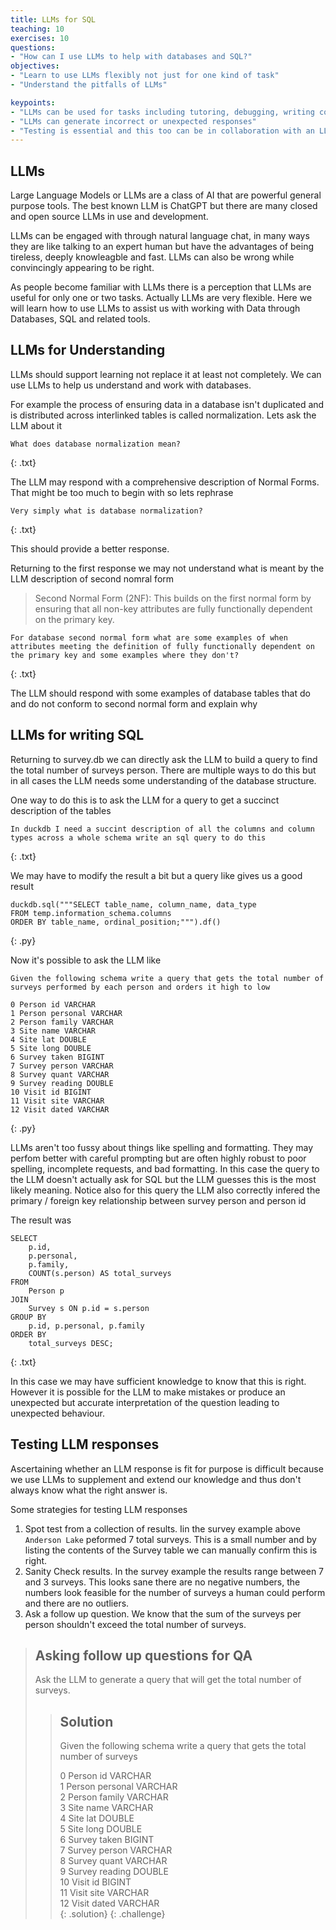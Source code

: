 ```yaml
---
title: LLMs for SQL
teaching: 10
exercises: 10
questions:
- "How can I use LLMs to help with databases and SQL?"
objectives:
- "Learn to use LLMs flexibly not just for one kind of task"
- "Understand the pitfalls of LLMs"

keypoints:
- "LLMs can be used for tasks including tutoring, debugging, writing code, fixing errors, and search"
- "LLMs can generate incorrect or unexpected responses"
- "Testing is essential and this too can be in collaboration with an LLM"
---
```

## LLMs 

Large Language Models or LLMs are a class of AI that are powerful general purpose tools. The best known
LLM is ChatGPT but there are many closed and open source LLMs in use and development.

LLMs can be engaged with through natural language chat, in many ways they are like talking to an expert
human but have the advantages of being tireless, deeply knowleagble and fast. LLMs can also be wrong while
convincingly appearing to be right.

As people become familiar with LLMs there is a perception that LLMs are useful for only one or two tasks.
Actually LLMs are very flexible. Here we will learn how to use LLMs to assist us with working with Data
through Databases, SQL and related tools.

## LLMs for Understanding

LLMs should support learning not replace it at least not completely. We can use LLMs to help us understand and
work with databases. 

For example the process of ensuring data in a database isn't duplicated and is distributed across interlinked tables is called normalization. Lets ask the LLM about it
~~~
What does database normalization mean?
~~~
{: .txt}

The LLM may respond with a comprehensive description of Normal Forms. That might be too much to begin with so lets rephrase

~~~
Very simply what is database normalization?
~~~
{: .txt}

This should provide a better response. 

Returning to the first response we may not understand what is meant by the LLM description of  second nomral form 

> Second Normal Form (2NF): This builds on the first normal form by ensuring that all non-key attributes are fully functionally dependent on the primary key.


~~~
For database second normal form what are some examples of when attributes meeting the definition of fully functionally dependent on the primary key and some examples where they don't?
~~~
{: .txt}

The LLM should respond with some examples of database tables that do and do not conform to second normal form and explain why

## LLMs for writing SQL

Returning to survey.db we can directly ask the LLM to build a query to find the total number of 
surveys person. There are multiple ways to do this but in all cases the LLM needs some understanding of the database structure.

One way to do this is to ask the LLM for a query to get a succinct description of the tables

~~~
In duckdb I need a succint description of all the columns and column types across a whole schema write an sql query to do this
~~~
{: .txt}

We may have to modify the result a bit but a query like gives us a good result

~~~
duckdb.sql("""SELECT table_name, column_name, data_type
FROM temp.information_schema.columns
ORDER BY table_name, ordinal_position;""").df()
~~~
{: .py}

Now it's possible to ask the LLM like

~~~
Given the following schema write a query that gets the total number of surveys performed by each person and orders it high to low

0 Person id VARCHAR  
1 Person personal VARCHAR  
2 Person family VARCHAR  
3 Site name VARCHAR  
4 Site lat DOUBLE  
5 Site long DOUBLE  
6 Survey taken BIGINT  
7 Survey person VARCHAR  
8 Survey quant VARCHAR  
9 Survey reading DOUBLE  
10 Visit id BIGINT  
11 Visit site VARCHAR  
12 Visit dated VARCHAR  
~~~
{: .py}

LLMs aren't too fussy about things like spelling and formatting. They may perfom better with careful prompting but are often highly robust to poor spelling, incomplete requests, and bad formatting. In this case the query to the LLM doesn't actually ask for SQL but the LLM guesses this is the most likely meaning. Notice also for this query the LLM also correctly infered the primary / foreign key relationship between survey person and person id

The result was

~~~
SELECT 
    p.id, 
    p.personal, 
    p.family, 
    COUNT(s.person) AS total_surveys
FROM 
    Person p
JOIN 
    Survey s ON p.id = s.person
GROUP BY 
    p.id, p.personal, p.family
ORDER BY 
    total_surveys DESC;
~~~
{: .txt}

In this case we may have sufficient knowledge to know that this is right. However it is possible for the LLM to make mistakes or produce an unexpected but accurate interpretation of the question leading to unexpected behaviour.

## Testing LLM responses

Ascertaining whether an LLM response is fit for purpose is difficult because we use LLMs to supplement and extend our knowledge and thus don't always know what the right answer is.

Some strategies for testing LLM responses

1. Spot test from a collection of results. Iin the survey example above `Anderson Lake` peformed 7 total surveys. This is a small number and by listing the contents of the Survey table we can manually confirm this is right.
2. Sanity Check results. In the survey example the results range between 7 and 3 surveys. This looks sane there are no negative numbers, the numbers look feasible for the number of surveys a human could perform and there are no outliers. 
3. Ask a follow up question. We know that the sum of the surveys per person shouldn't exceed the total number of surveys.

> ## Asking follow up questions for QA 
>
> Ask the LLM to generate a query that will get the total number of surveys. 
> > ## Solution
> >  
> >
> >  
> > Given the following schema write a query that gets the total number of surveys
> > 
> > 0 Person id VARCHAR  
> > 1 Person personal VARCHAR  
> > 2 Person family VARCHAR  
> > 3 Site name VARCHAR  
> > 4 Site lat DOUBLE  
> > 5 Site long DOUBLE  
> > 6 Survey taken BIGINT  
> > 7 Survey person VARCHAR  
> > 8 Survey quant VARCHAR  
> > 9 Survey reading DOUBLE  
> > 10 Visit id BIGINT  
> > 11 Visit site VARCHAR  
> > 12 Visit dated VARCHAR  
> {: .solution}
{: .challenge}

